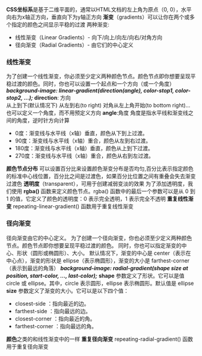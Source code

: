 **CSS坐标系**是基于二维平面的，通常以HTML文档的左上角为原点（0, 0），水平向右为x轴正方向，垂直向下为y轴正方向
**渐变**（gradients）可以让你在两个或多个指定的颜色之间显示平稳的过渡
两种渐变:
  * 线性渐变（Linear Gradients）- 向下/向上/向左/向右/对角方向
  * 径向渐变（Radial Gradients）- 由它们的中心定义
  
### 线性渐变
为了创建一个线性渐变，你必须至少定义两种颜色节点。颜色节点即你想要呈现平稳过渡的颜色。同时，你也可以设置一个起点和一个方向（或一个角度）
***background-image: linear-gradient(direction(angle), color-stop1, color-stop2, ...);***
**direction**: 方向  
从上到下(默认情况下)  从左到右(to right)  对角从左上角开始(to bottom right)...
也可以定义一个角度，而不用预定义方向
**angle**:角度
角度是指水平线和渐变线之间的角度，逆时针方向计算
* 0度：渐变线与水平线（x轴）垂直，颜色从下到上过渡。
* 90度：渐变线与水平线（x轴）重合，颜色从左到右过渡。
* 180度：渐变线与水平线（x轴）垂直，颜色从上到下过渡。
* 270度：渐变线与水平线（x轴）重合，颜色从右到左过渡。

**颜色节点分布**
可以设置百分比来设置颜色渐变分布是否均匀,百分比表示指定颜色的标准中心线位置，百分比之间是过渡色，如果百分比位置之间有重叠会失去渐变过渡色
**透明度**（transparent），可用于创建减弱变淡的效果
为了添加透明度，我们使用 **rgba()** 函数来定义颜色节点。rgba() 函数中的最后一个参数可以是从 0 到 1 的值，它定义了颜色的透明度：0 表示完全透明，1 表示完全不透明
**重复线性渐变**
repeating-linear-gradient() 函数用于重复线性渐变

### 径向渐变
径向渐变由它的中心定义。
为了创建一个径向渐变，你也必须至少定义两种颜色节点。颜色节点即你想要呈现平稳过渡的颜色。
同时，你也可以指定渐变的中心、形状（圆形或椭圆形）、大小。
默认情况下，渐变的中心是 center（表示在中心点），渐变的形状是 ellipse（表示椭圆形），渐变的大小是 farthest-corner（表示到最远的角落）
***background-image: radial-gradient(shape size at position, start-color, ..., last-color);***
**shape** 参数定义了形状。它可以是值 circle 或 ellipse。其中，circle 表示圆形，ellipse 表示椭圆形。默认值是 ellipse
**size** 参数定义了渐变的大小。它可以是以下四个值：
* closest-side  ：指向最近的边。
* farthest-side  ：指向最远的边。
* closest-corner  ：指向最近的角。
* farthest-corner  ：指向最远的角。
  
**颜色**之类的和线性渐变中的一样
**重复径向渐变**
repeating-radial-gradient() 函数用于重复径向渐变
